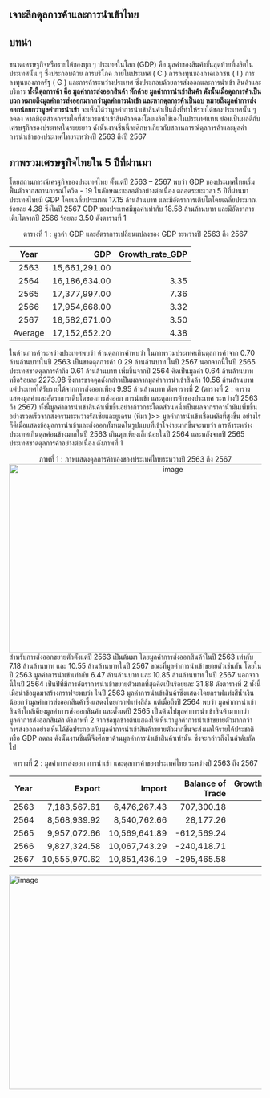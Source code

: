


## เจาะลึกดุลการค้าและการนำเข้าไทย
## บทนำ
#####  
ขนาดเศรษฐกิจหรือรายได้ของทุก ๆ ประเทศในโลก (GDP) คือ มูลค่าของสินค้าขั้นสุดท้ายที่ผลิตในประเทศนั้น ๆ ซึ่งประกอบด้วย  การบริโภค ภายในประเทศ  ( C ) การลงทุนของภาคเอกชน ( I ) การลงทุนของภาครัฐ ( G ) และการค้าระหว่างประเทศ ซึ่งประกอบด้วยการส่งออกและการนำเข้า  สินค้าและบริการ **ทั้งนี้ดุลการค้า คือ มูลค่าการส่งออกสินค้า หักด้วย มูลค่าการนำเข้าสินค้า ดังนั้นเมื่อดุลการค้าเป็นบวก หมายถึงมูลค่าการส่งออกมากกว่ามูลค่าการนำเข้า และหากดุลการค้าเป็นลบ หมายถึงมูลค่าการส่งออกน้อยกว่ามูลค่าการนำเข้า**  จะเห็นได้ว่ามูลค่าการนำเข้าสินค้าเป็นสิ่งที่ทำให้รายได้ของประเทศนั้น ๆ ลดลง หากมีอุตสาหกรรมใดที่สามารถนำเข้าสินค้าลดลงโดยผลิตใช้เองในประเทศแทน ย่อมเป็นผลดีกับเศรษฐกิจของประเทศในระยะยาว ดังนั้นงานชิ้นนี้จะศึกษาเกี่ยวกับสถานการณ์ดุลการค้าและมูลค่าการนำเข้าของประเทศไทยระหว่างปี 2563 ถึงปี 2567 

## ภาพรวมเศรษฐกิจไทยใน 5 ปีที่ผ่านมา
โดยสถานการณ์เศรฐกิจของประเทศไทย ตั้งแต่ปี 2563 – 2567 พบว่า GDP ของประเทศไทยเริ่มฟื้นตัวจากสถานการณ์โควิด - 19 ในลักษณะชะลอตัวอย่างต่อเนื่อง ตลอดระยะเวลา 5 ปีที่ผ่านมาประเทศไทยมี GDP โดยเฉลี่ยประมาณ 17.15 ล้านล้านบาท และมีอัตราการเติบโตโดยเฉลี่ยประมาณร้อยละ 4.38 ซึ่งในปี 2567 GDP ของประเทศมีมูลค่าเท่ากับ 18.58 ล้านล้านบาท และมีอัตราการเติบโตจากปี 2566 ร้อยละ 3.50  ดังตารางที่ 1 


<div align="center">

ตารางที่ 1 : มูลค่า GDP และอัตราการเปลี่ยนแปลงของ GDP ระหว่างปี 2563 ถึง 2567  


|  Year   |       GDP      | Growth_rate_GDP |
|:-------:|---------------:|----------------:|
|  2563   |   15,661,291.00 |                 |
|  2564   |   16,186,634.00 |            3.35 |
|  2565   |   17,377,997.00 |            7.36 |
|  2566   |   17,954,668.00 |            3.32 |
|  2567   |   18,582,671.00 |            3.50 |
| Average |   17,152,652.20 |            4.38 |

</div>


ในด้านการค้าระหว่างประเทศพบว่า ด้านดุลการค้าพบว่า ในภาพรวมประเทศเกินดุลการค้าจาก 0.70 ล้านล้านบาทในปี 2563 เป็นขาดดุลการค้า 0.29 ล้านล้านบาท ในปี 2567 นอกจากนี้ในปี 2565 ประเทศขาดดุลการค้าถึง 0.61 ล้านล้านบาท เพิ่มขึ้นจากปี 2564 คิดเป็นมูลค่า 0.64 ล้านล้านบาทหรือร้อยละ 2273.98 ซึ่งการขาดดุลดังกล่าวเป็นผลจากมูลค่าการนำเข้าสินค้า 10.56 ล้านล้านบาท แต่ประเทศได้รับรายได้จากการส่งออกเพียง 9.95 ล้านล้านบาท ดังตารางที่ 2 (ตารางที่ 2 : ตารางแสดงมูลค่าและอัตราการเติบโตของการส่งออก การนำเข้า และดุลการค้าของประเทศ ระหว่างปี 2563 ถึง 2567)  ทั้งนี้มูลค่าการนำเข้าสินค้าเพิ่มขึ้นอย่างก้าวกระโดดส่วนหนึ่งเป็นผลจากราคาน้ำมันเพิ่มขึ้นอย่างรวดเร็วจากสงครามระหว่างรัสเซียและยูเครน (ที่มา )>> มูลค่าการนำเข้าเชื้อเพลิงที่สูงขึ้น อย่างไรก็ดีเมื่อแสดงข้อมูลการนำเข้าและส่งออกทั้งหมดในรูปแบบที่เข้าใจง่ายมากขึ้นจะพบว่า การค้าระหว่างประเทศเกินดุลค่อนข้างมากในปี 2563 เกินดุลเพียงเล็กน้อยในปี 2564 และหลังจากปี 2565 ประเทศขาดดุลการค้าอย่างต่อเนื่อง ดังภาพที่ 1
<div align="center">
ภาพที่ 1 : ภาพแสดงดุลการค้าของของประเทศไทยระหว่างปี 2563 ถึง 2567 

<img width="638" height="376" alt="image" src="https://github.com/user-attachments/assets/01251ceb-edfd-4417-82e7-a279b36586e0" />

</div>
สำหรับการส่งออกขยายตัวตั้งแต่ปี 2563 เป็นต้นมา โดยมูลค่าการส่งออกสินค้าในปี 2563 เท่ากับ 7.18 ล้านล้านบาท และ 10.55 ล้านล้านบาทในปี 2567 ขณะที่มูลค่าการนำเข้าขยายตัวเช่นกัน โดยในปี 2563 มูลค่าการนำเข้าเท่ากับ 6.47 ล้านล้านบาท และ 10.85 ล้านล้านบาท ในปี 2567 นอกจากนี้ในปี 2564 เป็นปีที่มีการอัตราการนำเข้าขยายตัวมากที่สุดคิดเป็นร้อยยละ 31.88 ดังตารางที่ 2 ทั้งนี้เมื่อนำข้อมูลมาสร้างกราฟจะพบว่า ในปี 2563 มูลค่าการนำเข้าสินค้าซึ่งแสดงโดยกราฟแท่งสีน้ำเงินน้อยกว่ามูลค่าการส่งออกสินค้าซึ่งแสดงโดยกราฟแท่งสีส้ม แต่เมื่อถึงปี 2564 พบว่า มูลค่าการนำเข้าสินค้าใกล้เคียงมูลค่าการส่งออกสินค้า และตั้งแต่ปี 2565 เป็นต้นไปมูลค่าการนำเข้าสินค้ามากกว่ามูลค่าการส่งออกสินค้า ดังภาพที่ 2 จากข้อมูลข้างต้นแสดงให้เห็นว่ามูลค่าการนำเข้าขยายตัวมากกว่าการส่งออกอย่างเห็นได้ชัดประกอบกับมูลค่าการนำเข้าสินค้าขยายตัวมากขึ้นจะส่งผลให้รายได้ประชาติหรือ GDP ลดลง ดังนั้นงานชิ้นนี้จึงศึกษาด้านมูลค่าการนำเข้าสินค้าเท่านั้น ซึ่งจะกล่าวถึงในลำดับถัดไป

<div align="center">

ตารางที่ 2 : มูลค่าการส่งออก การนำเข้า และดุลการค้าของประเทศไทย ระหว่างปี 2563 ถึง 2567  

| Year |     Export    |     Import    | Balance of Trade | Growth_rate_Export (%) | Growth_rate_Import (%) | Growth_rate_BOT (%) |
|:----:|--------------:|--------------:|-----------------:|-------------------:|-------------------:|----------------:|
| 2563 |   7,183,567.61 |   6,476,267.43 |     707,300.18    |                    |                    |                 |
| 2564 |   8,568,939.92 |   8,540,762.66 |      28,177.26    |              19.29 |              31.88 |          -96.02 |
| 2565 |   9,957,072.66 |  10,569,641.89 |    -612,569.24    |              16.20 |              23.76 |       -2,273.98 |
| 2566 |   9,827,324.58 |  10,067,743.29 |    -240,418.71    |              -1.30 |              -4.75 |           60.75 |
| 2567 |  10,555,970.62 |  10,851,436.19 |    -295,465.58    |               7.41 |               7.78 |          -22.90 |

</div>





<img width="645" height="428" alt="image" src="https://github.com/user-attachments/assets/a1630716-7f9b-4ef3-b83e-bda3807646b3" />

